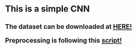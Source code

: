 <h1>This is a simple CNN



<h2>The dataset can be downloaded at <a href="https://www.kaggle.com/c/data-science-bowl-2017/data" title="Title">HERE!</a>

Preprocessing is following this <a href="https://www.kaggle.com/c/data-science-bowl-2017/data" title="Title">script!</a>



